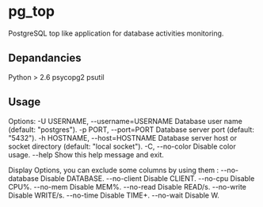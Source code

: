 pg_top
======

PostgreSQL top like application for database activities monitoring.

Depandancies
------------

Python > 2.6
psycopg2
psutil

Usage
-----

Options:
  -U USERNAME, --username=USERNAME
                        Database user name (default: "postgres").
  -p PORT, --port=PORT  Database server port (default: "5432").
  -h HOSTNAME, --host=HOSTNAME
                        Database server host or socket directory (default:
                        "local socket").
  -C, --no-color        Disable color usage.
  --help                Show this help message and exit.

  Display Options, you can exclude some columns by using them :
    --no-database       Disable DATABASE.
    --no-client         Disable CLIENT.
    --no-cpu            Disable CPU%.
    --no-mem            Disable MEM%.
    --no-read           Disable READ/s.
    --no-write          Disable WRITE/s.
    --no-time           Disable TIME+.
    --no-wait           Disable W.
